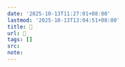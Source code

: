 ```yaml
---
date: '2025-10-13T11:27:01+08:00'
lastmod: '2025-10-13T13:04:51+08:00'
title: 󰔾
url: 󰔾
tags: []
src:
note:
---
```

